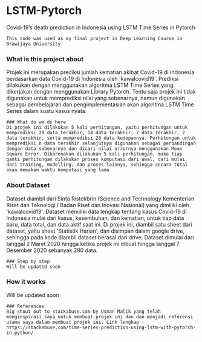 # LSTM-Pytorch
Covid-19’s death prediction in Indonesia using LSTM Time Series in Pytorch
```
This code was used as my final project in Deep Learning Course in Brawijaya University
```
### What is this project about
Projek ini merupakan prediksi jumlah kematian akibat Covid-19 di Indonesia berdasarkan data Covid-19 di Indonesia oleh 'kawalcovid19'. Prediksi dilakukan dengan menggunakan algoritma LSTM Time Series yang dikerjakan dengan menggunakan Library Pytorch. Tentu saja projek ini tidak digunakan untuk memprediksi nilai yang sebenarnya, namun digunakan sebagai pembelajaran dan pengimplementasian akan algoritma LSTM Time Series dalam suatu kasus nyata.
```
### What do we do here
Di projek ini dilakukan 5 kali perhitungan, yaitu perhitungan untuk memprediksi 28 data terakhir, 14 data terakhir, 7 data terakhir, 2 data terakhir, serta memprediksi 28 data kedepannya. Perhitungan untuk memprediksi n data terakhir selanjutnya digunakan sebagai perbandingan dengan data sebenarnya dan dicari nilai errornya menggunakan Mean Square Error. Dikarenakan dilakukan 5 kali perhitungan, maka tiap ganti perhitungan dilakukan proses komputasi dari awal, dari mulai dari training, modelling, dan proses lainnya, sehingga secara total akan memakan waktu komputasi yang lama
```
### About Dataset
Dataset diambil dari Sinta Ristekbrin (Science and Technology Kementerian Riset dan Teknologi / Badan Riset dan Inovasi Nasional) yang dimiliki oleh 'kawalcovid19'. Dataset memiliki data lengkap tentang kasus Covid-19 di Indonesia mulai dari kasus, kesembuhan, dan kematian, untuk tiap data baru, data total, dan data aktif saat ini. Di projek ini, diambil satu sheet dari dataset, yaitu sheet 'Statistik Harian', dan disimpan dalam google drive, sehingga pada kode diambil dataset berasal dari drive. Dataset dimulai dari tanggal 2 Maret 2020 hingga ketika projek ini dibuat hingga tanggal 7 Desember 2020 sebanyak 280 data.
```
### Step by step
Will be updated soon
```
### How it works
Will be updated soon
```
### References
Big shout out to stackabuse.com by Usman Malik yang telah menginspirasi saya untuk membuat projek ini dan dan menjadi referensi utama saya dalam membuat projek ini. Link lengkap : https://stackabuse.com/time-series-prediction-using-lstm-with-pytorch-in-python/
